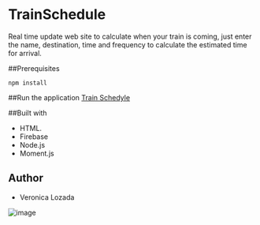 # TrainSchedule

Real time update web site to calculate when your train is coming, just enter the name, destination, time and frequency to calculate the estimated time for arrival. 

##Prerequisites

```
npm install
```

##Run the application
[Train Schedyle](https://trainschedule-app.herokuapp.com/)

##Built with
- HTML.
- Firebase
- Node.js
- Moment.js

## Author
- Veronica Lozada

![image](https://user-images.githubusercontent.com/29493373/47235431-07e13900-d3a7-11e8-84e5-3b84e23b2c92.png)






